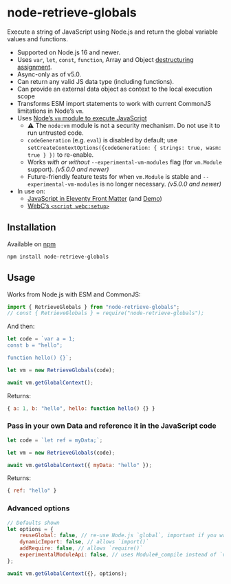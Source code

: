 # node-retrieve-globals

Execute a string of JavaScript using Node.js and return the global variable values and functions.

* Supported on Node.js 16 and newer.
* Uses `var`, `let`, `const`, `function`, Array and Object [destructuring assignment](https://developer.mozilla.org/en-US/docs/Web/JavaScript/Reference/Operators/Destructuring_assignment).
* Async-only as of v5.0.
* Can return any valid JS data type (including functions).
* Can provide an external data object as context to the local execution scope
* Transforms ESM import statements to work with current CommonJS limitations in Node’s `vm`.
* Uses [Node’s `vm` module to execute JavaScript](https://nodejs.org/api/vm.html#vmruninthiscontextcode-options)
	* ⚠️ The `node:vm` module is not a security mechanism. Do not use it to run untrusted code.
	* `codeGeneration` (e.g. `eval`) is disabled by default; use `setCreateContextOptions({codeGeneration: { strings: true, wasm: true } })` to re-enable.
	* Works _with or without_ `--experimental-vm-modules` flag (for `vm.Module` support). _(v5.0.0 and newer)_
	* Future-friendly feature tests for when `vm.Module` is stable and `--experimental-vm-modules` is no longer necessary. _(v5.0.0 and newer)_
* In use on:
	* [JavaScript in Eleventy Front Matter](https://www.11ty.dev/docs/data-frontmatter-customize/#example-use-javascript-in-your-front-matter) (and [Demo](https://github.com/11ty/demo-eleventy-js-front-matter))
	* [WebC’s `<script webc:setup>`](https://www.11ty.dev/docs/languages/webc/#using-javascript-to-setup-your-component-webcsetup)

## Installation

Available on [npm](https://www.npmjs.com/package/node-retrieve-globals)

```
npm install node-retrieve-globals
```

## Usage

Works from Node.js with ESM and CommonJS:

```js
import { RetrieveGlobals } from "node-retrieve-globals";
// const { RetrieveGlobals } = require("node-retrieve-globals");
```

And then:

```js
let code = `var a = 1;
const b = "hello";

function hello() {}`;

let vm = new RetrieveGlobals(code);

await vm.getGlobalContext();
```

Returns:

```js
{ a: 1, b: "hello", hello: function hello() {} }
```

### Pass in your own Data and reference it in the JavaScript code

```js
let code = `let ref = myData;`;

let vm = new RetrieveGlobals(code);

await vm.getGlobalContext({ myData: "hello" });
```

Returns:

```js
{ ref: "hello" }
```

### Advanced options

```js
// Defaults shown
let options = {
	reuseGlobal: false, // re-use Node.js `global`, important if you want `console.log` to log to your console as expected.
	dynamicImport: false, // allows `import()`
	addRequire: false, // allows `require()`
	experimentalModuleApi: false, // uses Module#_compile instead of `vm` (you probably don’t want this and it is bypassed by default when vm.Module is supported)
};

await vm.getGlobalContext({}, options);

